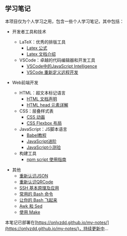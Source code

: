 ## 学习笔记

本项目仅为个人学习之用，包含一些个人学习笔记，其中包括：

- 开发者工具和技术
  <!-- - Git：流行的版本控制工具
    - [Git 技巧清单](./develop-tool/git/git-tips.md) -->
  - LaTeX：优秀的排版工具
    - [Latex 公式](./develop-tool/latex/basic-latex-markdown.md)
    - [Latex 文档介绍](./develop-tool/latex/basic-latex-documents.md)
  - VSCode：卓越的代码编辑器和开发工具
    - [VSCode中的JavaScript Intelligence](./develop-tool/vscode/js-intelligence.md)
    - [VSCode 重新定义远程开发](./develop-tool/vscode/remote-development.md)

- Web前端开发
  - HTML：超文本标记语言
    - [HTML 文档声明](./web-front-end/html/html-doctype-declaration.md)
    - [HTML head 元素详解](./web-front-end/html/html-head-cheatsheet.md)
  - CSS：层叠样式表
    - [CSS 动画](./web-front-end/css/css-animate.md)
    - [CSS Flexbox 布局](./web-front-end/css/flexbox-layout.md)
  - JavaScript：JS脚本语言
    - [Babel教程](./web-front-end/javascript/babel-tutorial.md)
    - [JavaScript进阶](./web-front-end/javascript/javascript-info.md)
    - [JavaScript小测验](./web-front-end/javascript/javascript-test.md)
  - 构建工具
    - [npm script 使用指南](./languages/npm/npm-scripts-guides.md)
<!-- - 编程语言
  - NodeJS
    - [Nodejs核心模块](./languages/nodejs/core-module.md)
    - [Nodejs文件上传](./languages/nodejs/nodejs-file-upload.md) -->

- 其他
  - [重新认识JSON](./know-it/introduction-to-json.md)
  - [重新认识QRCode](./know-it/introduction-to-qrcode.md)
  <!-- - [了解 GraphQL](./know-it/graphql-start.md) -->
  - [SSH 基本原理及应用](./know-it/introduction-to-ssh.md)
  - [常用的 Bash 命令](./know-it/bash-commands.md)
  - [让你的 Bash 飞起来](./know-it/master-bash.md)
  - [Awk 和 Sed](./know-it/awk-sed.md)
  <!-- - [PyQt5：跨平台开发方案](./know-it/PyQt5.md) -->
  - [使用 Make](./know-it/using-make.md)
  <!-- - [Python 绘图库 Matplotlib 入门](./know-it/matplotlib.md) -->
  <!-- - [推荐阅读](./addition/recommend.md) -->

本笔记已部署在[https://onlyzdd.github.io/my-notes/](https://onlyzdd.github.io/my-notes/)，持续更新中...
